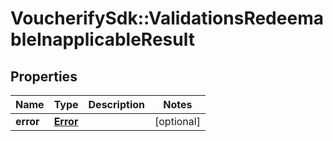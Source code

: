 # VoucherifySdk::ValidationsRedeemableInapplicableResult

## Properties

| Name | Type | Description | Notes |
| ---- | ---- | ----------- | ----- |
| **error** | [**Error**](Error.md) |  | [optional] |

